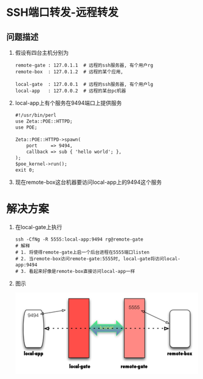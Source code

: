 # SSH端口转发-远程转发

## 问题描述
1. 假设有四台主机分别为

   ```
   remote-gate : 127.0.1.1  # 远程的ssh服务器, 有个用户rg
   remote-box  : 127.0.1.2  # 远程的某个应用, 
   
   local-gate  : 127.0.0.1  # 远程的ssh服务器, 有个用户lg
   local-app   : 127.0.0.2  # 远程的某台pc机器
   ```
2. local-app上有个服务在9494端口上提供服务

   ```
   #!/usr/bin/perl
   use Zeta::POE::HTTPD;
   use POE;

   Zeta::POE::HTTPD->spawn( 
       port     => 9494, 
       callback => sub { 'hello world'; },
   );
   $poe_kernel->run();
   exit 0;
   ```
3. 现在remote-box这台机器要访问local-app上的9494这个服务

# 解决方案
1. 在local-gate上执行

   ```
   ssh -CfNg -R 5555:local-app:9494 rg@remote-gate
   # 解释
   # 1. 将使得remote-gate上启一个后台进程在5555端口listen
   # 2. 当remote-box访问remote-gate:5555时, local-gate将访问local-app:9494
   # 3. 看起来好像是remote-box直接访问local-app一样
   ```
2. 图示

   ![remote-box---->remote-gate:5555===隧道====local-gate----->local-app:9494](images/remote_proxy.png)

